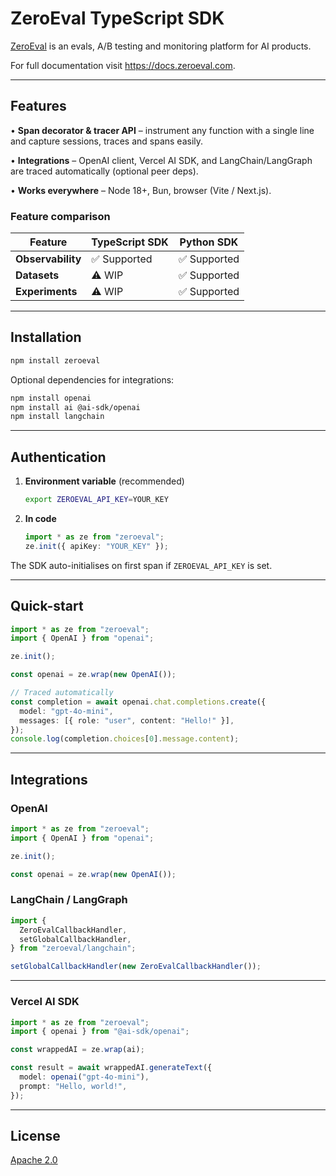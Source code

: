 # ZeroEval TypeScript SDK

[ZeroEval](https://zeroeval.com) is an evals, A/B testing and monitoring platform for AI products.

For full documentation visit https://docs.zeroeval.com.

---

## Features

• **Span decorator & tracer API** – instrument any function with a single line and capture sessions, traces and spans easily.

• **Integrations** – OpenAI client, Vercel AI SDK, and LangChain/LangGraph are traced automatically (optional peer deps).

• **Works everywhere** – Node 18+, Bun, browser (Vite / Next.js).

### Feature comparison

| Feature           | TypeScript SDK | Python SDK   |
| ----------------- | -------------- | ------------ |
| **Observability** | ✅ Supported   | ✅ Supported |
| **Datasets**      | ⚠️ WIP         | ✅ Supported |
| **Experiments**   | ⚠️ WIP         | ✅ Supported |

---

## Installation

```bash
npm install zeroeval
```

Optional dependencies for integrations:

```bash
npm install openai
npm install ai @ai-sdk/openai
npm install langchain
```

---

## Authentication

1. **Environment variable** (recommended)
   ```bash
   export ZEROEVAL_API_KEY=YOUR_KEY
   ```
2. **In code**
   ```ts
   import * as ze from "zeroeval";
   ze.init({ apiKey: "YOUR_KEY" });
   ```

The SDK auto-initialises on first span if `ZEROEVAL_API_KEY` is set.

---

## Quick-start

```ts
import * as ze from "zeroeval";
import { OpenAI } from "openai";

ze.init();

const openai = ze.wrap(new OpenAI());

// Traced automatically
const completion = await openai.chat.completions.create({
  model: "gpt-4o-mini",
  messages: [{ role: "user", content: "Hello!" }],
});
console.log(completion.choices[0].message.content);
```

---

## Integrations

### OpenAI

```ts
import * as ze from "zeroeval";
import { OpenAI } from "openai";

ze.init();

const openai = ze.wrap(new OpenAI());
```

### LangChain / LangGraph

```ts
import {
  ZeroEvalCallbackHandler,
  setGlobalCallbackHandler,
} from "zeroeval/langchain";

setGlobalCallbackHandler(new ZeroEvalCallbackHandler());
```

---

### Vercel AI SDK

```ts
import * as ze from "zeroeval";
import { openai } from "@ai-sdk/openai";

const wrappedAI = ze.wrap(ai);

const result = await wrappedAI.generateText({
  model: openai("gpt-4o-mini"),
  prompt: "Hello, world!",
});
```

---

## License

[Apache 2.0](./LICENSE)
